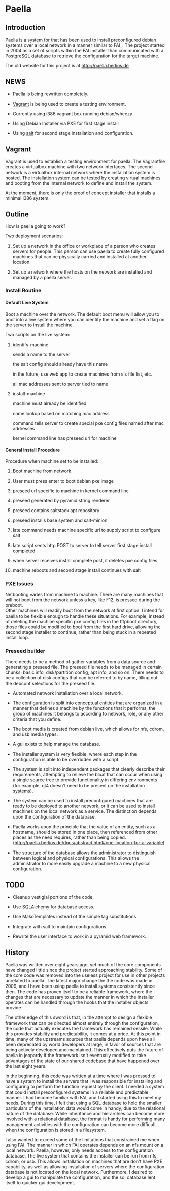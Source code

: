 # Paella


## Introduction 

Paella is a system for that has been used to install preconfigured 
debian systems over a local network in a manner similar to FAI_.  The 
project started in 2004 as a set of scripts within the FAI installer than 
communicated with a PostgreSQL database to retrieve the configuration for 
the target machine.

The old website for this project is at http://paella.berlios.de

## NEWS

- Paella is being rewritten completely.  

- [Vagrant](http://www.vagrantup.com/) is being used to create a 
  testing environment.

- Currently using i386 vagrant box running debian/wheezy

- Using Debian Installer via PXE for first stage install

- Using [salt](http://saltstack.org/) for second stage
  installation and configuration.

## Vagrant

Vagrant is used to establish a testing environment for paella.  The Vagrantfile creates 
a virtualbox machine with two network interfaces.  The second network is a virtualbox 
internal network where the installation system is hosted.  The installation system can 
be tested by creating virtual machines and booting from the internal network to 
define and install the system.

At the moment, there is only the proof of concept installer that installs a minimal 
i386 system.

## Outline

How is paella going to work?

Two deployment scenarios:

1. Set up a network in the office or workplace of a person who creates servers for people.  This person can use paella to create fully configured machines that can be physically carried and installed at another location.

2. Set up a network where the hosts on the network are installed and managed by a paella server.
  
### Install Routine

#### Default Live System

Boot a machine over the network.  The default boot menu will allow you to boot into 
a live system where you can identify the machine and set a flag on the server to install 
the machine.

Two scripts on the live system:

1. identify-machine <name>
   
   sends a name to the server
   
   the salt config should already have this name
   
   in the future, use web app to create machines from sls file list, etc.
   
   all mac addresses sent to server tied to name
   

2. install-machine
   
   machine must already be identified
   
   name lookup based on matching mac address
   
   command tells server to create special pxe config files named after mac addresses
   
   kernel command line has preseed url for machine
   

#### General Install Procedure  
 Procedure when machine set to be installed:
 
 1. Boot machine from network.
 
 2. User must press enter to boot debian pxe image
 
 3. preseed url specific to machine in kernel command line
 
 4. preseed generated by pyramid string renderer
 
 5. preseed contains saltstack apt repository
 
 6. preseed installs base system and salt-minion
 
 7. late command needs machine specific url to supply script to configure salt
 
 8. late script sents http POST to server to tell server first stage install completed
 
 9. when server receives install complete post, it deletes pxe config files
 
 10. machine reboots and second stage install continues with salt
 
### PXE Issues

Netbooting varies from machine to machine.  There are many machines that will 
not boot from the network unless a key, like F12, is pressed during the preboot.  
Other machines will readily boot from the network at first option.  I intend for paella 
to be flexible enough to handle these situations.  For example, instead of deleting 
the machine specific pxe config files in the tftpboot directory, those files could be 
modified to boot from the first hard drive, allowing the second stage installer to 
continue, rather than being stuck in a repeated install loop.

### Preseed builder

There needs to be a method of gather variables from a data source and 
generating a preseed file.  The preseed file needs to be managed in certain 
chunks; basic info, disk/partition config, apt info, and so on.  There needs to 
be a collection of disk configs that can be referred to by name, filling out the 
debconf selections for the preseed file.


- Automated network installation over a local network.

- The configuration is split into conceptual entities that are
  organized in a manner that defines a machine by the functions 
  that it performs, the group of machines it belongs to according to 
  network, role, or any other criteria that you define.

- The boot media is created from debian live, which allows for nfs,
  cdrom, and usb media types.

- A gui exists to help manage the database.

- The installer system is very flexible, where each step in the 
  configuration is able to be overridden with a script.

- The system is split into independent packages that clearly describe 
  their requirements, attempting to relieve the bloat that can occur 
  when using a single source tree to provide functionality in 
  differing environments (for example, qt4 doesn't need to be present 
  on the installation systems).

- The system can be used to install preconfigured machines that are 
  ready to be deployed to another network, or it can be used to install 
  machines on the local network as a service.  The distinction depends upon 
  the configuration of the database.

- Paella works upon the principle that the value of an entity, such as a 
  hostname, should be stored in one place, then referenced from other places 
  as the need requires, rather than being copied. (http://paella.berlios.de/docs/abstract.html#one-location-for-a-variable)

- The structure of the database allows the administrator to distinguish 
  between logical and physical configurations.  This allows the administrator 
  to more easily upgrade a machine to a new physical configuration.

## TODO

- Cleanup vestigial portions of the code.

- Use SQLAlchemy for database access.

- Use MakoTemplates instead of the simple tag substitutions

- Integrate with salt to maintain configurations.

- Rewrite the user interface to work in a pyramid web framework.



## History

Paella was written over eight years ago, yet much of the core components 
have changed little since the project started approaching stability.  Some 
of the core code was removed into the useless project for use in other 
projects unrelated to paella.  The latest major change the the code was 
made in 2009, and I have been using paella to install systems consistently 
since then.  The code has proven itself to be a reliable framework, where 
the changes that are necessary to update the manner in which the installer 
operates can be handled through the hooks that the installer objects 
provide.

The other edge of this sword is that, in the attempt to design a flexible 
framework that can be directed almost entirely through the configuration, 
the code that actually executes the framework has remained sessile.  While 
this provides stability and predictability, it comes at a price.  At this 
point in time, many of the upstreams sources that paella depends upon have 
all been deprecated by world developers at large, in favor of sources that 
are being actively developed and maintained.  This effectively puts the 
future of paella in jeopardy if the framework isn't eventually modified 
to take advantages of the state of our shared codebase that have happened 
over the last eight years.

In the beginning, this code was written at a time where I was pressed to 
have a system to install the servers that I was responsible for installing 
and configuring to perform the function request by the client.  I needed a 
system that could install preconfigured systems in a reliable and predictable 
manner.  I had become familiar with FAI, and I started using this to meet 
my needs.  During this time, I felt that using a SQL database to hold 
the smaller particulars of the installation data would come in handy, due 
to the relational nature of the database.  While inheritance and 
hierarchies can become more involved with a relational database, the format 
is handy for performing many management activities with the configuration 
can become more difficult when the configuration is stored in a filesystem.

I also wanted to exceed some of the limitations that constrained me when 
using FAI.  The manner in which FAI operates depends on an nfs mount on 
a local network.  Paella, however, only needs access to the configuration 
database.  The live system that contains the installer can be run from 
nfs, cdrom, or usb.  This allows installation on machines that are don't 
have PXE capability, as well as allowing installation of servers where the 
configuration database is not located on the local network.  Furthermore, 
I desired to develop a gui to manipulate the configuration, and the sql 
database lent itself to quicker gui development.




